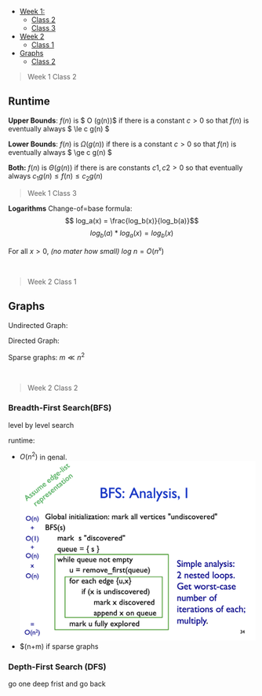 - [Week 1:](#week-1)
  - [Class 2](#class-2)
  - [Class 3](#class-3)
- [Week 2](#week-2)
  - [Class 1](#class-1)
- [Graphs](#graphs)
  - [Class 2](#class-2-1)

> Week 1 Class 2
## Runtime 

**Upper Bounds**: 
$f(n)$ is $ O (g(n))$ if there is a constant $c > 0$ so that $f(n)$ is eventually always  $ \le c g(n) $

**Lower Bounds**:
$f(n)$ is $\Omega (g(n))$ if there is a constant $c > 0$ so that $f(n)$ is eventually always  $ \ge c g(n) $

**Both:**
$f(n)$ is $\Theta (g(n))$ if there is are constants $c1, c2 > 0$ so that eventually always $c_1g(n) \le f(n) \le c_2g(n)$

> Week 1 Class 3

**Logarithms**
Change-of=base formula:
$$ log_a(x) = \frac{log_b(x)}{log_b(a)}$$
$$ log_b(a) * log_a(x) = log_b(x)$$

For all $x>0$, *(no mater how small)* $log \ n =O(n^x)$

<br>

> Week 2 Class 1

## Graphs

Undirected Graph:

Directed Graph:

Sparse graphs: $m ≪ n^2$

<br>

> Week 2 Class 2

### Breadth-First Search(BFS) 
level by level search

runtime: 
* $O(n^2)$ in genal. ![Runtime Analysis](Image/BFS_Analysis.png)
* $(n+m) if sparse graphs

### Depth-First Search (DFS) 
go one deep frist and go back 
